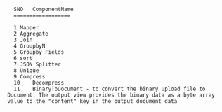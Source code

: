       SNO	ComponentName
      ==================

      1	Mapper
      2	Aggregate
      3	Join
      4	GroupbyN
      5	Groupby Fields
      6	sort
      7	JSON Splitter
      8	Unique
      9	Compress
      10	Decompress
      11    BinaryToDocument - to convert the binary upload file to Document. The output view provides the binary data as a byte array    value to the "content" key in the output document data
